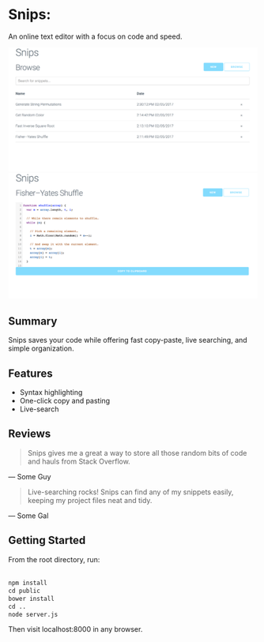 # Snips: #
An online text editor with a focus on code and speed.

<img src="./examples/browse.png">
<img src="./examples/display.png">

## Summary ##
Snips saves your code while offering fast copy-paste, live searching, and simple organization.

## Features ##
* Syntax highlighting
* One-click copy and pasting
* Live-search

## Reviews ##
> Snips gives me a great a way to store all those random bits of code and hauls from Stack Overflow.

— Some Guy

> Live-searching rocks! Snips can find any of my snippets easily, keeping my project files neat and tidy. 

— Some Gal

## Getting Started ##
From the root directory, run:

```

npm install
cd public
bower install
cd ..
node server.js

```

Then visit localhost:8000 in any browser. 
